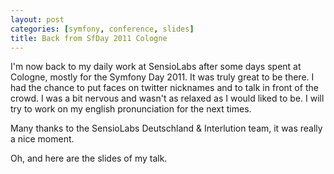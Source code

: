 ```yaml
---
layout: post
categories: [symfony, conference, slides]
title: Back from SfDay 2011 Cologne
---
```


I'm now back to my daily work at SensioLabs after some days spent at
Cologne, mostly for the Symfony Day 2011. It was truly great to be
there. I had the chance to put faces on twitter nicknames and to talk in
front of the crowd. I was a bit nervous and wasn't as relaxed as I would
liked to be. I will try to work on my english pronunciation for the next
times.

Many thanks to the SensioLabs Deutschland & Interlution team, it was
really a nice moment.

Oh, and here are the slides of my talk.

<script src="http://speakerdeck.com/embed/4ea1465e1db551005100f779.js"></script>

